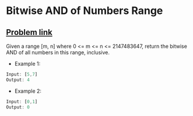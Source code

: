 # Bitwise AND of Numbers Range

## [Problem link](https://leetcode.com/problems/bitwise-and-of-numbers-range/)

Given a range [m, n] where 0 <= m <= n <= 2147483647, return the bitwise AND of all numbers in this range, inclusive.

- Example 1:

```js
Input: [5,7]
Output: 4
```

- Example 2:

```js
Input: [0,1]
Output: 0
```
